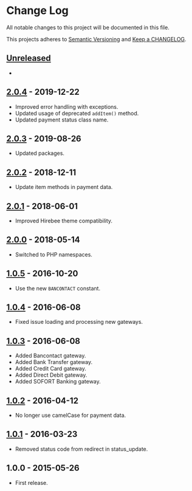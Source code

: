 # Change Log

All notable changes to this project will be documented in this file.

This projects adheres to [Semantic Versioning](http://semver.org/) and [Keep a CHANGELOG](http://keepachangelog.com/).

## [Unreleased][unreleased]
-

## [2.0.4] - 2019-12-22
- Improved error handling with exceptions.
- Updated usage of deprecated `addItem()` method.
- Updated payment status class name.

## [2.0.3] - 2019-08-26
- Updated packages.

## [2.0.2] - 2018-12-11
- Update item methods in payment data.

## [2.0.1] - 2018-06-01
- Improved Hirebee theme compatibility.

## [2.0.0] - 2018-05-14
- Switched to PHP namespaces.

## [1.0.5] - 2016-10-20
- Use the new `BANCONTACT` constant.

## [1.0.4] - 2016-06-08
- Fixed issue loading and processing new gateways.

## [1.0.3] - 2016-06-08
- Added Bancontact gateway.
- Added Bank Transfer gateway.
- Added Credit Card gateway.
- Added Direct Debit gateway.
- Added SOFORT Banking gateway.

## [1.0.2] - 2016-04-12
- No longer use camelCase for payment data.

## [1.0.1] - 2016-03-23
- Removed status code from redirect in status_update.

## 1.0.0 - 2015-05-26
- First release.

[unreleased]: https://github.com/wp-pay-extensions/appthemes/compare/2.0.4...HEAD
[2.0.4]: https://github.com/wp-pay-extensions/appthemes/compare/2.0.3...2.0.4
[2.0.3]: https://github.com/wp-pay-extensions/appthemes/compare/2.0.2...2.0.3
[2.0.2]: https://github.com/wp-pay-extensions/appthemes/compare/2.0.1...2.0.2
[2.0.1]: https://github.com/wp-pay-extensions/appthemes/compare/2.0.0...2.0.1
[2.0.0]: https://github.com/wp-pay-extensions/appthemes/compare/1.0.5...2.0.0
[1.0.5]: https://github.com/wp-pay-extensions/appthemes/compare/1.0.4...1.0.5
[1.0.4]: https://github.com/wp-pay-extensions/appthemes/compare/1.0.3...1.0.4
[1.0.3]: https://github.com/wp-pay-extensions/appthemes/compare/1.0.2...1.0.3
[1.0.2]: https://github.com/wp-pay-extensions/appthemes/compare/1.0.1...1.0.2
[1.0.1]: https://github.com/wp-pay-extensions/appthemes/compare/1.0.0...1.0.1
